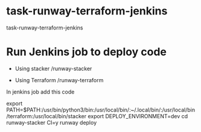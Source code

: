 # task-runway-terraform-jenkins
task-runway-terraform-jenkins


# Run Jenkins job to deploy code
- Using stacker /runway-stacker

- Using Terraform /runway-terraform

In jenkins job add this code

export PATH=$PATH:/usr/bin/python3/bin:/usr/local/bin/:~/.local/bin/:/usr/local/bin/terraform:/usr/local/bin/stacker
export DEPLOY_ENVIRONMENT=dev
cd runway-stacker
CI=y runway deploy


